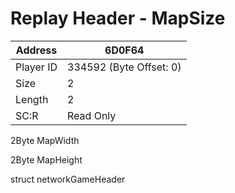 
#  Replay Header - MapSize
Address   | 6D0F64
----------|-------------
Player ID | 334592 (Byte Offset: 0)
Size 	  | 2
Length 	  | 2
SC:R      | Read Only

2Byte MapWidth
2Byte MapHeight

struct networkGameHeader
